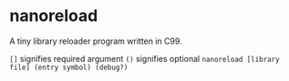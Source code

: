 # nanoreload
A tiny library reloader program written in C99.

`[]` signifies required argument
`()` signifies optional
`nanoreload [library file] (entry symbol) (debug?)`
